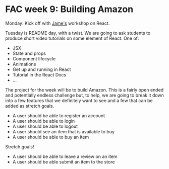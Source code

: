 # FAC week 9: Building Amazon

Monday: Kick off with [Jame's](https://github.com/foundersandcoders/begin_react_workshop) workshop on React.

Tuesday is README day, with a twist. We are going to ask students to produce short video tutorials on some element of React. One of:
  - JSX
  - State and props
  - Component lifecycle
  - Animations
  - Get up and running in React
  - Tutorial in the React Docs
  - ...

The project for the week will be to build Amazon. This is a fairly open ended and potentially endless challenge but, to help, we are going to break it down into a few features that we definitely want to see and a few that can be added as stretch goals.

- A user should be able to register an account
- A user should be able to login
- A user should be able to logout
- A user should see an item that is available to buy
- A user should be able to buy an item

Stretch goals!

- A user should be able to leave a review on an item
- A user should be able submit an item to the store
